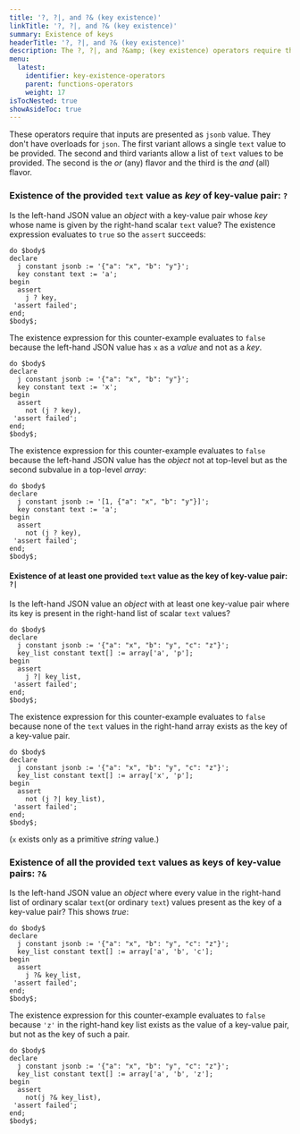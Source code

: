 ```yaml
---
title: '?, ?|, and ?& (key existence)'
linkTitle: '?, ?|, and ?& (key existence)'
summary: Existence of keys
headerTitle: '?, ?|, and ?& (key existence)'
description: The ?, ?|, and ?&amp; (key existence) operators require that inputs are presented as jsonb value. They dont have overloads for json.
menu:
  latest:
    identifier: key-existence-operators
    parent: functions-operators
    weight: 17
isTocNested: true
showAsideToc: true
---
```


These operators require that inputs are presented as `jsonb` value. They don't have overloads for `json`. The first variant allows a single `text` value to be provided. The second and third variants allow a list of `text` values to be provided. The second is the _or_ (any) flavor and the third is the _and_ (all) flavor.

### Existence of the provided `text` value as _key_ of key-value pair: `?`

Is the left-hand JSON value an _object_ with a key-value pair whose _key_ whose name is given by the right-hand  scalar `text` value? The existence expression evaluates to `true` so the  `assert` succeeds:

```postgresql
do $body$
declare
  j constant jsonb := '{"a": "x", "b": "y"}';
  key constant text := 'a';
begin
  assert
    j ? key,
 'assert failed';
end;
$body$;
```

The existence expression for this counter-example evaluates to `false` because the left-hand JSON value has `x` as a _value_ and not as a _key_.

````postgresql
do $body$
declare
  j constant jsonb := '{"a": "x", "b": "y"}';
  key constant text := 'x';
begin
  assert
    not (j ? key),
 'assert failed';
end;
$body$;
````

The existence expression for this counter-example evaluates to `false` because the left-hand JSON value has the _object_ not at top-level but as the second subvalue in a top-level _array_:

````postgresql
do $body$
declare
  j constant jsonb := '[1, {"a": "x", "b": "y"}]';
  key constant text := 'a';
begin
  assert
    not (j ? key),
 'assert failed';
end;
$body$;
````

#### Existence of at least one provided `text` value as  the key of key-value pair: `?|`

Is the left-hand JSON value an _object_ with at least one key-value pair where its key is present in the right-hand list of scalar `text` values?

```postgresql
do $body$
declare
  j constant jsonb := '{"a": "x", "b": "y", "c": "z"}';
  key_list constant text[] := array['a', 'p'];
begin
  assert
    j ?| key_list,
 'assert failed';
end;
$body$;
```

The existence expression for this counter-example evaluates to `false` because none of the `text` values in the right-hand array exists as the key of a key-value pair.

```postgresql
do $body$
declare
  j constant jsonb := '{"a": "x", "b": "y", "c": "z"}';
  key_list constant text[] := array['x', 'p'];
begin
  assert
    not (j ?| key_list),
 'assert failed';
end;
$body$;
```

(`x` exists only as a primitive _string_ value.)

### Existence of all the provided `text` values as keys of key-value pairs: `?&`

Is the left-hand JSON value an _object_ where every value in the right-hand list of ordinary scalar `text`(or ordinary `text`) values present as the key of a key-value pair?   This shows _true_:

```postgresql
do $body$
declare
  j constant jsonb := '{"a": "x", "b": "y", "c": "z"}';
  key_list constant text[] := array['a', 'b', 'c'];
begin
  assert
    j ?& key_list,
 'assert failed';
end;
$body$;
```

The existence expression for this counter-example evaluates to `false` because `'z'` in the right-hand key list exists as the value of a key-value pair, but not as the key of such a pair.

```postgresql
do $body$
declare
  j constant jsonb := '{"a": "x", "b": "y", "c": "z"}';
  key_list constant text[] := array['a', 'b', 'z'];
begin
  assert
    not(j ?& key_list),
 'assert failed';
end;
$body$;
```
